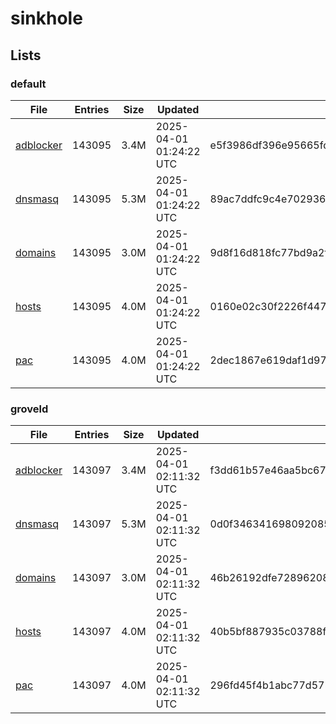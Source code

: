 # sinkhole

## Lists

### default

|File|Entries|Size|Updated|Hash|
|-|-|-|-|-|
|[adblocker](https://raw.githubusercontent.com/groveld/sinkhole/lists/default/adblocker.txt)|143095|3.4M|2025-04-01 01:24:22 UTC|e5f3986df396e95665fdd6324b5cf23319a6894e35162524de24b514eea93d4d|
|[dnsmasq](https://raw.githubusercontent.com/groveld/sinkhole/lists/default/dnsmasq.txt)|143095|5.3M|2025-04-01 01:24:22 UTC|89ac7ddfc9c4e7029362740320dbe317204ba90862671a41e7ead0e7d5fa1d8d|
|[domains](https://raw.githubusercontent.com/groveld/sinkhole/lists/default/domains.txt)|143095|3.0M|2025-04-01 01:24:22 UTC|9d8f16d818fc77bd9a2f2507f1f62382f64676e8f4de6e829535f79f08e58bf0|
|[hosts](https://raw.githubusercontent.com/groveld/sinkhole/lists/default/hosts.txt)|143095|4.0M|2025-04-01 01:24:22 UTC|0160e02c30f2226f447ec16f0316968b2d204675be357efc2781c0d7a21b7c7c|
|[pac](https://raw.githubusercontent.com/groveld/sinkhole/lists/default/pac.txt)|143095|4.0M|2025-04-01 01:24:22 UTC|2dec1867e619daf1d97bd9fe27a5a66f1fbf349b7d4fd5e72c2d4b7442afc1b5|

### groveld

|File|Entries|Size|Updated|Hash|
|-|-|-|-|-|
|[adblocker](https://raw.githubusercontent.com/groveld/sinkhole/lists/groveld/adblocker.txt)|143097|3.4M|2025-04-01 02:11:32 UTC|f3dd61b57e46aa5bc6737fc4490df9fede326331a1d67793b8235f1813ea7882|
|[dnsmasq](https://raw.githubusercontent.com/groveld/sinkhole/lists/groveld/dnsmasq.txt)|143097|5.3M|2025-04-01 02:11:32 UTC|0d0f34634169809208597729da88a6a5bae1d6a6d628bfc53941316927c333dd|
|[domains](https://raw.githubusercontent.com/groveld/sinkhole/lists/groveld/domains.txt)|143097|3.0M|2025-04-01 02:11:32 UTC|46b26192dfe72896208b2c6e2edaa16ac417c7c6a30130182886147a57f4f8fe|
|[hosts](https://raw.githubusercontent.com/groveld/sinkhole/lists/groveld/hosts.txt)|143097|4.0M|2025-04-01 02:11:32 UTC|40b5bf887935c03788fe21861dd29a74042649d5a2ac4eabe4638625bcd2b4e5|
|[pac](https://raw.githubusercontent.com/groveld/sinkhole/lists/groveld/pac.txt)|143097|4.0M|2025-04-01 02:11:32 UTC|296fd45f4b1abc77d5757c724bcdb7adf969d2d431b2556b21a13e25dd560ed3|
